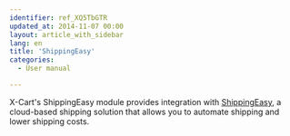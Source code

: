 ```yaml
---
identifier: ref_XQ5TbGTR
updated_at: 2014-11-07 00:00
layout: article_with_sidebar
lang: en
title: 'ShippingEasy'
categories:
  - User manual

---
```



X-Cart's ShippingEasy module provides integration with [ShippingEasy](http://shippingeasy.com/ "http://shippingeasy.com/"), a cloud-based shipping solution that allows you to automate shipping and lower shipping costs.